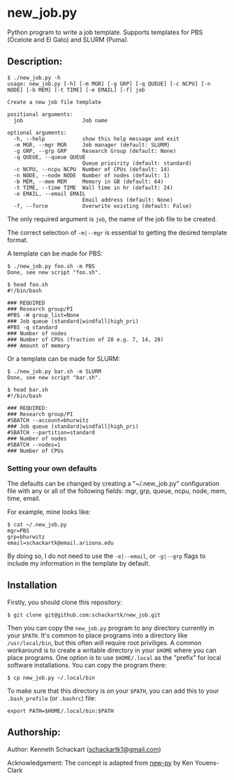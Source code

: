 # new_job.py
Python program to write a job template. Supports templates for PBS (Ocelote and El Gato) and SLURM (Puma).

## Description:

```
$ ./new_job.py -h
usage: new_job.py [-h] [-m MGR] [-g GRP] [-q QUEUE] [-c NCPU] [-n NODE] [-b MEM] [-t TIME] [-e EMAIL] [-f] job

Create a new job file template

positional arguments:
  job                   Job name

optional arguments:
  -h, --help            show this help message and exit
  -m MGR, --mgr MGR     Job manager (default: SLURM)
  -g GRP, --grp GRP     Research Group (default: None)
  -q QUEUE, --queue QUEUE
                        Queue prioirity (default: standard)
  -c NCPU, --ncpu NCPU  Number of CPUs (default: 14)
  -n NODE, --node NODE  Number of nodes (default: 1)
  -b MEM, --mem MEM     Memory in GB (default: 64)
  -t TIME, --time TIME  Wall time in hr (default: 24)
  -e EMAIL, --email EMAIL
                        Email address (default: None)
  -f, --force           Overwrite existing (default: False)
```

The only required argument is `job`, the name of the job file to be created.

The correct selection of `-m|--mgr` is essential to getting the desired template format.

A template can be made for PBS:

```
$ ./new_job.py foo.sh -m PBS
Done, see new script "foo.sh".

$ head foo.sh
#!/bin/bash

### REQUIRED
### Research group/PI
#PBS -W group_list=None
### Job queue (standard|windfall|high_pri)
#PBS -q standard
### Number of nodes
### Number of CPUs (fraction of 28 e.g. 7, 14, 28)
### Amount of memory
```
Or a template can be made for SLURM:

```
$ ./new_job.py bar.sh -m SLURM
Done, see new script "bar.sh".

$ head bar.sh
#!/bin/bash

### REQUIRED:
### Research group/PI
#SBATCH --account=bhurwitz
### Job queue (standard|windfall|high_pri)
#SBATCH --partition=standard
### Number of nodes
#SBATCH --nodes=1
### Number of CPUs 
```
### Setting your own defaults

The defaults can be changed by creating a "~/.new_job.py" configuration file with any or all of the following fields: mgr, grp, queue, ncpu, node, mem, time, email.

For example, mine looks like:

```
$ cat ~/.new_job.py
mgr=PBS
grp=bhurwitz
email=schackartk@email.arizona.edu
```

By doing so, I do not need to use the `-e|--email`, or `-g|--grp` flags to include my information in the template by default.


## Installation

Firstly, you should clone this repository:

```
$ git clone git@github.com:schackartk/new_job.git
```

Then you can copy the `new_job.py` program to any directory currently in your `$PATH`.
It's common to place programs into a directory like `/usr/local/bin`, but this often will require root priviliges.
A common workaround is to create a writable directory in your `$HOME` where you can place programs.
One option is to use `$HOME/.local` as the "prefix" for local software installations. You can copy the program there:

```
$ cp new_job.py ~/.local/bin
```

To make sure that this directory is on your `$PATH`, you can add this to your `.bash_profile` (or `.bashrc`) file:

```
export PATH=$HOME/.local/bin:$PATH
```

## Authorship:

Author: Kenneth Schackart (schackartk1@gmail.com)

Acknowledgement: The concept is adapted from [new-py](https://github.com/kyclark/new.py) by Ken Youens-Clark
